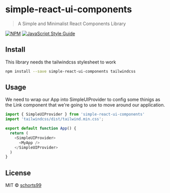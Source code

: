 # simple-react-ui-components

> A Simple and Minimalist React Components Library

[![NPM](https://img.shields.io/npm/v/simple-react-ui-components.svg)](https://www.npmjs.com/package/simple-react-ui-components) [![JavaScript Style Guide](https://img.shields.io/badge/code_style-standard-brightgreen.svg)](https://standardjs.com)

## Install

This library needs the tailwindcss stylesheet to work

```bash
npm install --save simple-react-ui-components tailwindcss
```

## Usage

We need to wrap our App into SimpleUIProvider to config some thinigs as the Link component that we're going to use to move around our application.

```js
import { SimpleUIProvider } from 'simple-react-ui-components'
import 'tailwindcss/dist/tailwind.min.css';

export default function App() {
  return (
    <SimpleUIProvider>
      <MyApp />
    </SimpleUIProvider>
  )
}
```

## License

MIT © [schorts99](https://github.com/Schorts99)
